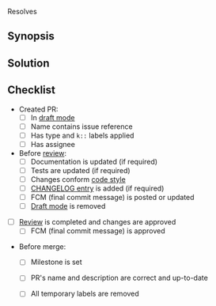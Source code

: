 Resolves <!-- paste issue reference -->




## Synopsis

<!-- Give a brief overview of the problem. -->




## Solution

<!-- Describe how exactly the problem is (or will be) resolved. -->




## Checklist

- Created PR:
    - [ ] In [draft mode][l:1]
    - [ ] Name contains issue reference
    - [ ] Has type and `k::` labels applied
    - [ ] Has assignee
- Before [review][l:4]:
    - [ ] Documentation is updated (if required)
    - [ ] Tests are updated (if required)
    - [ ] Changes conform [code style][l:2]
    - [ ] [CHANGELOG entry][l:3] is added (if required)
    - [ ] FCM (final commit message) is posted or updated
    - [ ] [Draft mode][l:1] is removed
- [ ] [Review][l:4] is completed and changes are approved
    - [ ] FCM (final commit message) is approved
- Before merge:
    - [ ] Milestone is set
    - [ ] PR's name and description are correct and up-to-date
    - [ ] All temporary labels are removed




[l:1]: https://help.github.com/en/articles/about-pull-requests#draft-pull-requests
[l:2]: /CONTRIBUTING.md#code-style
[l:3]: /CHANGELOG.md
[l:4]: https://help.github.com/en/articles/reviewing-changes-in-pull-requests